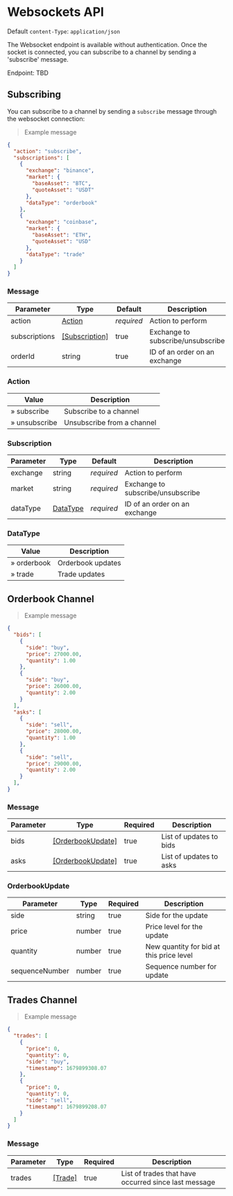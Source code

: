 # Websockets API

Default `content-Type`: `application/json`

The Websocket endpoint is available without authentication. Once the socket is connected, you can subscribe to a channel by sending a 'subscribe' message.

Endpoint: TBD

## Subscribing

You can subscribe to a channel by sending a `subscribe` message through the websocket connection:

> Example message

```json
{
  "action": "subscribe",
  "subscriptions": [
    {
      "exchange": "binance",
      "market": {
        "baseAsset": "BTC",
        "quoteAsset": "USDT"
      },
      "dataType": "orderbook"
    },
    {
      "exchange": "coinbase",
      "market": {
        "baseAsset": "ETH",
        "quoteAsset": "USD"
      },
      "dataType": "trade"
    }
  ]
}
```

### Message

|Parameter|Type|Default|Description|
|---|---|---|---|
|action|[Action](#action)|*required*|Action to perform|
|subscriptions|[[Subscription]](#subscription)|true|Exchange to subscribe/unsubscribe|
|orderId|string|true|ID of an order on an exchange|

### Action

|Value|Description|
|---|---|
|» subscribe|Subscribe to a channel|
|» unsubscribe|Unsubscribe from a channel|


### Subscription

|Parameter|Type|Default|Description|
|---|---|---|---|
|exchange|string|*required*|Action to perform|
|market|string|*required*|Exchange to subscribe/unsubscribe|
|dataType|[DataType](#datatype)|*required*|ID of an order on an exchange|

### DataType

|Value|Description|
|---|---|
|» orderbook|Orderbook updates|
|» trade|Trade updates|


## Orderbook Channel

> Example message

```json
{
  "bids": [
    {
      "side": "buy",
      "price": 27000.00,
      "quantity": 1.00
    },
    {
      "side": "buy",
      "price": 26000.00,
      "quantity": 2.00
    }
  ],
  "asks": [
    {
      "side": "sell",
      "price": 28000.00,
      "quantity": 1.00
    },
    {
      "side": "sell",
      "price": 29000.00,
      "quantity": 2.00
    }
  ],
}
```

### Message

|Parameter|Type|Required|Description|
|---|---|---|---|
|bids|[[OrderbookUpdate]](#orderbookupdate)|true|List of updates to bids|
|asks|[[OrderbookUpdate]](#orderbookupdate)|true|List of updates to asks|

### OrderbookUpdate
|Parameter|Type|Required|Description|
|---|---|---|---|
|side|string|true|Side for the update|
|price|number|true|Price level for the update|
|quantity|number|true|New quantity for bid at this price level|
|sequenceNumber|number|true|Sequence number for update|


## Trades Channel

> Example message

```json
{
  "trades": [
    {
      "price": 0,
      "quantity": 0,
      "side": "buy",
      "timestamp": 1679899308.07
    },
    {
      "price": 0,
      "quantity": 0,
      "side": "sell",
      "timestamp": 1679899208.07
    }
  ]
}
```

### Message

|Parameter|Type|Required|Description|
|---|---|---|---|
|trades|[[Trade]](#trade)|true|List of trades that have occurred since last message|